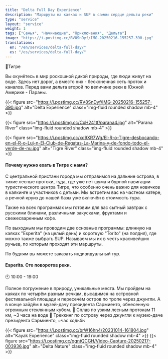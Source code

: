 ```yaml
---
title: "Delta Full Day Experience"
description: "Маршруты на каяках и SUP в самом сердце дельты реки"
type: "service"
layout: "service"
weight: 1
tags: ["Семья", "Начинающие", "Приключения", "Дельта"]
image: "https://i.postimg.cc/RV8SnDyf/IMG-20250216-155257-390.jpg"
translations:
  en: "/en/services/delta-full-day/"
  es: "/es/services/delta-full-day/"
---
```


📍Тигре

Вы окунётесь в мир роскошной дикой природы, где люди живут на воде. Здесь нет дорог, а вместо них - бесконечная сеть проток и каналов. Перед вами дельта второй по величине реки в Южной Америке - Параны.

{{< figure src="https://i.postimg.cc/RV8SnDyf/IMG-20250216-155257-390.jpg" alt="Delta Experience" class="img-fluid rounded shadow mb-4" >}}

{{< figure src="https://i.postimg.cc/CxH241tf/parana4.jpg" alt="Parana River" class="img-fluid rounded shadow mb-4" >}}

{{< figure src="https://i.postimg.cc/xd9XR7Wg/El-R-o-Tigre-desbocando-en-el-R-o-Luj-n-El-Club-de-Regatas-La-Marina-y-de-fondo-todo-el-verde-de-nu.jpg" alt="Tigre River" class="img-fluid rounded shadow mb-4" >}}

#### Почему нужно ехать в Тигре с нами?
С центральной пристани города мы отправимся на дальние острова, в тихие лесные протоки, туда, где уже нет шума и бурной навигации туристического центра Тигре, что особенно очень важно для новичков в каякинге и участников с детьми. Мы встретим вас на частном катере, а речной круиз до нашей базы уже включён в стоимость тура.

Также на всех программах мы готовим для вас сытный завтрак с русскими блинами, различными закусками, фруктами и свежесваренным кофе.

По выходным мы проводим две основные программы: длинную на каяках "Esperita" (на целый день) и короткую "Torito" (на полдня), где можно также выбрать SUP. Называем мы их в честь красивейших ручьев, по которым проходят эти маршруты.

По будням вы можете заказать индивидуальный тур.

#### Esperita. Сто поворотов реки.
🕙 10:00 - 19:00

Полное погружение в природу, уникальные места.
Мы пройдем на каяках по четырём разным речкам, высадимся на островной фестивальной площади и пересечём остров по тропе через джунгли. А в конце зайдём в музей-дачу президента Сармиенто, обнесенную огромным стеклянным кубом.
🛶 Сплав по узким лесным протокам 11 км, ~3 часа на воде
🏃 Треккинг по острову через джунгли к музею-даче президента Сармиенто, ~час ходьбы

{{< figure src="https://i.postimg.cc/brW16hn4/20231014-161804.jpg" alt="Kayak Experience" class="img-fluid rounded shadow mb-4" >}}
{{< figure src="https://i.postimg.cc/qqntQCGH/Video-Capture-20250217-003936.jpg" alt="Delta Nature" class="img-fluid rounded shadow mb-4" >}}
